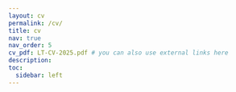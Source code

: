 ```yaml
---
layout: cv
permalink: /cv/
title: cv
nav: true
nav_order: 5
cv_pdf: LT-CV-2025.pdf # you can also use external links here
description: 
toc:
  sidebar: left
---
```

